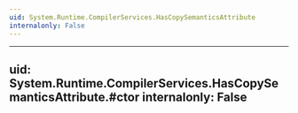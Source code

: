 ```yaml
---
uid: System.Runtime.CompilerServices.HasCopySemanticsAttribute
internalonly: False
---
```


---
uid: System.Runtime.CompilerServices.HasCopySemanticsAttribute.#ctor
internalonly: False
---
